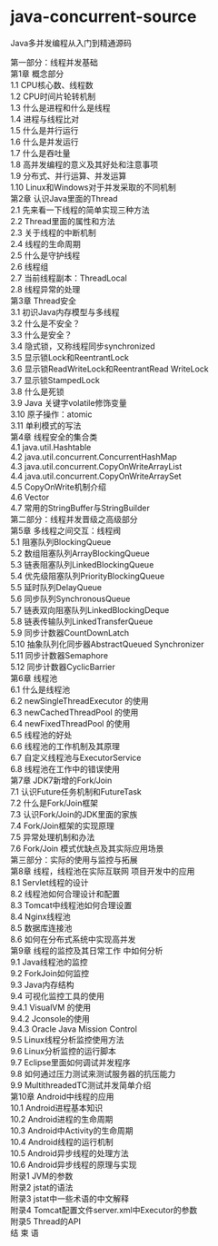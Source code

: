 # java-concurrent-source
Java多并发编程从入门到精通源码


第一部分：线程并发基础  
  第1章  概念部分  
1.1  CPU核心数、线程数  
1.2  CPU时间片轮转机制  
1.3  什么是进程和什么是线程  
1.4  进程与线程比对  
1.5  什么是并行运行  
1.6  什么是并发运行  
1.7  什么是吞吐量  
1.8  高并发编程的意义及其好处和注意事项  
1.9  分布式、并行运算、并发运算  
1.10  Linux和Windows对于并发采取的不同机制  
第2章  认识Java里面的Thread  
2.1  先来看一下线程的简单实现三种方法  
2.2  Thread里面的属性和方法  
2.3  关于线程的中断机制  
2.4  线程的生命周期  
2.5  什么是守护线程  
2.6  线程组  
2.7  当前线程副本：ThreadLocal  
2.8  线程异常的处理  
第3章  Thread安全  
3.1  初识Java内存模型与多线程  
3.2  什么是不安全？  
3.3  什么是安全？  
3.4  隐式锁，又称线程同步synchronized  
3.5  显示锁Lock和ReentrantLock  
3.6  显示锁ReadWriteLock和ReentrantRead WriteLock  
3.7  显示锁StampedLock  
3.8  什么是死锁  
3.9  Java 关键字volatile修饰变量  
3.10  原子操作：atomic  
3.11  单利模式的写法  
第4章  线程安全的集合类  
4.1  java.util.Hashtable  
4.2  java.util.concurrent.ConcurrentHashMap  
4.3 java.util.concurrent.CopyOnWriteArrayList  
4.4 java.util.concurrent.CopyOnWriteArraySet  
4.5  CopyOnWrite机制介绍  
4.6  Vector  
4.7  常用的StringBuffer与StringBuilder  
第二部分：线程并发晋级之高级部分  
第5章  多线程之间交互：线程阀  
5.1  阻塞队列BlockingQueue  
5.2  数组阻塞队列ArrayBlockingQueue  
5.3  链表阻塞队列LinkedBlockingQueue  
5.4  优先级阻塞队列PriorityBlockingQueue  
5.5  延时队列DelayQueue  
5.6  同步队列SynchronousQueue  
5.7  链表双向阻塞队列LinkedBlockingDeque  
5.8  链表传输队列LinkedTransferQueue  
5.9  同步计数器CountDownLatch  
5.10  抽象队列化同步器AbstractQueued Synchronizer  
5.11  同步计数器Semaphore  
5.12  同步计数器CyclicBarrier  
第6章  线程池    
6.1  什么是线程池  
6.2  newSingleThreadExecutor 的使用  
6.3  newCachedThreadPool 的使用  
6.4  newFixedThreadPool 的使用  
6.5  线程池的好处  
6.6  线程池的工作机制及其原理  
6.7  自定义线程池与ExecutorService  
6.8  线程池在工作中的错误使用  
第7章  JDK7新增的Fork/Join  
7.1  认识Future任务机制和FutureTask        
7.2  什么是Fork/Join框架      
7.3  认识Fork/Join的JDK里面的家族  
7.4  Fork/Join框架的实现原理   
7.5  异常处理机制和办法    
7.6  Fork/Join 模式优缺点及其实际应用场景  
第三部分：实际的使用与监控与拓展  
第8章  线程，线程池在实际互联网 项目开发中的应用  
8.1  Servlet线程的设计  
8.2  线程池如何合理设计和配置  
8.3  Tomcat中线程池如何合理设置  
8.4  Nginx线程池  
8.5  数据库连接池  
8.6  如何在分布式系统中实现高并发  
第9章  线程的监控及其日常工作 中如何分析  
9.1  Java线程池的监控  
9.2  ForkJoin如何监控  
9.3  Java内存结构  
9.4  可视化监控工具的使用  
9.4.1  VisualVM 的使用  
9.4.2  Jconsole的使用  
9.4.3  Oracle Java Mission Control  
9.5  Linux线程分析监控使用方法  
9.6  Linux分析监控的运行脚本  
9.7  Eclipse里面如何调试并发程序  
9.8  如何通过压力测试来测试服务器的抗压能力  
9.9  MultithreadedTC测试并发简单介绍  
第10章  Android中线程的应用  
10.1  Android进程基本知识  
10.2  Android进程的生命周期  
10.3  Android中Activity的生命周期  
10.4  Android线程的运行机制  
10.5  Android异步线程的处理方法  
10.6  Android异步线程的原理与实现  
附录1  JVM的参数  
附录2  jstat的语法  
附录3  jstat中一些术语的中文解释  
附录4  Tomcat配置文件server.xml中Executor的参数  
附录5  Thread的API  
结 束 语    

